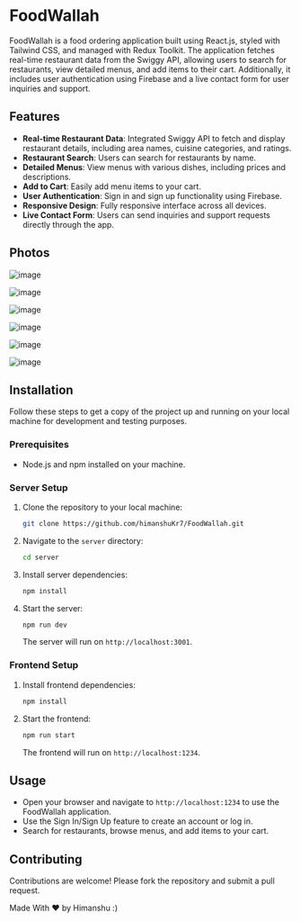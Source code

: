 
# FoodWallah

FoodWallah is a food ordering application built using React.js, styled with Tailwind CSS, and managed with Redux Toolkit. The application fetches real-time restaurant data from the Swiggy API, allowing users to search for restaurants, view detailed menus, and add items to their cart. Additionally, it includes user authentication using Firebase and a live contact form for user inquiries and support.

## Features

- **Real-time Restaurant Data**: Integrated Swiggy API to fetch and display restaurant details, including area names, cuisine categories, and ratings.
- **Restaurant Search**: Users can search for restaurants by name.
- **Detailed Menus**: View menus with various dishes, including prices and descriptions.
- **Add to Cart**: Easily add menu items to your cart.
- **User Authentication**: Sign in and sign up functionality using Firebase.
- **Responsive Design**: Fully responsive interface across all devices.
- **Live Contact Form**: Users can send inquiries and support requests directly through the app.

## Photos

![image](https://github.com/user-attachments/assets/df1454b6-381b-4560-944f-40a65efdf42b)

![image](https://github.com/user-attachments/assets/0a83f284-f77a-48f0-a182-2522e9e814be)

![image](https://github.com/user-attachments/assets/ba6098a4-6831-4ac0-8f4e-4994018852d2)

![image](https://github.com/user-attachments/assets/b1683432-7954-4cc8-a68f-7560083a6133)

![image](https://github.com/user-attachments/assets/abae8696-aba7-47e8-9edc-d63cba7e4e9e)

![image](https://github.com/user-attachments/assets/2c1e887a-9faf-46dd-ab4d-88fcd63f3c26)

## Installation

Follow these steps to get a copy of the project up and running on your local machine for development and testing purposes.

### Prerequisites

- Node.js and npm installed on your machine.

### Server Setup

1. Clone the repository to your local machine:
   ```bash
   git clone https://github.com/himanshuKr7/FoodWallah.git
   ```
2. Navigate to the `server` directory:
   ```bash
   cd server
   ```
3. Install server dependencies:
   ```bash
   npm install
   ```
4. Start the server:
   ```bash
   npm run dev
   ```
   The server will run on `http://localhost:3001`.

### Frontend Setup

1. Install frontend dependencies:
   ```bash
   npm install
   ```
2. Start the frontend:
   ```bash
   npm run start
   ```
   The frontend will run on `http://localhost:1234`.

## Usage

- Open your browser and navigate to `http://localhost:1234` to use the FoodWallah application.
- Use the Sign In/Sign Up feature to create an account or log in.
- Search for restaurants, browse menus, and add items to your cart.

## Contributing

Contributions are welcome! Please fork the repository and submit a pull request.

Made With &#10084; by Himanshu :)
